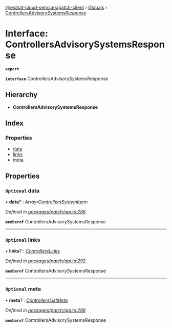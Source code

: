 [@redhat-cloud-services/patch-client](../README.md) › [Globals](../globals.md) › [ControllersAdvisorySystemsResponse](controllersadvisorysystemsresponse.md)

# Interface: ControllersAdvisorySystemsResponse

**`export`** 

**`interface`** ControllersAdvisorySystemsResponse

## Hierarchy

* **ControllersAdvisorySystemsResponse**

## Index

### Properties

* [data](controllersadvisorysystemsresponse.md#optional-data)
* [links](controllersadvisorysystemsresponse.md#optional-links)
* [meta](controllersadvisorysystemsresponse.md#optional-meta)

## Properties

### `Optional` data

• **data**? : *Array‹[ControllersSystemItem](controllerssystemitem.md)›*

*Defined in [packages/patch/api.ts:286](https://github.com/RedHatInsights/javascript-clients/blob/c57690c/packages/patch/api.ts#L286)*

**`memberof`** ControllersAdvisorySystemsResponse

___

### `Optional` links

• **links**? : *[ControllersLinks](controllerslinks.md)*

*Defined in [packages/patch/api.ts:292](https://github.com/RedHatInsights/javascript-clients/blob/c57690c/packages/patch/api.ts#L292)*

**`memberof`** ControllersAdvisorySystemsResponse

___

### `Optional` meta

• **meta**? : *[ControllersListMeta](controllerslistmeta.md)*

*Defined in [packages/patch/api.ts:298](https://github.com/RedHatInsights/javascript-clients/blob/c57690c/packages/patch/api.ts#L298)*

**`memberof`** ControllersAdvisorySystemsResponse
